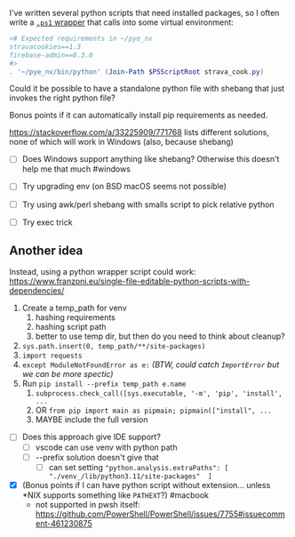 I've written several python scripts that need installed packages, so I often write a [`.ps1` wrapper](../stravaCook.ps1) that calls into some virtual environment:

```powershell
<# Expected requirements in ~/pye_nv
stravacookies==1.3
firebase-admin==6.3.0
#>
. '~/pye_nv/bin/python' (Join-Path $PSScriptRoot strava_cook.py)
```

Could it be possible to have a standalone python file with shebang that just invokes the right python file?

Bonus points if it can automatically install pip requirements as needed.

https://stackoverflow.com/a/33225909/771768 lists different solutions, none of which will work in Windows (also, because shebang)

- [ ] Does Windows support anything like shebang? Otherwise this doesn't help me that much  #windows 

- [ ] Try upgrading env (on BSD macOS seems not possible)
- [ ] Try using awk/perl shebang with smalls script to pick relative python
- [ ] Try exec trick

## Another idea
Instead, using a python wrapper script could work:
https://www.franzoni.eu/single-file-editable-python-scripts-with-dependencies/

1. Create a temp_path for venv
	1. hashing requirements
	2. hashing script path
	3. better to use temp dir, but then do you need to think about cleanup?
2. `sys.path.insert(0, temp_path/**/site-packages)`
3. `import requests`
4. `except ModuleNotFoundError as e:` *(BTW, could catch `ImportError` but we can be more spectic)*
5. Run `pip install --prefix temp_path e.name`
	1. `subprocess.check_call([sys.executable, '-m', 'pip', 'install', ...`
	2. OR `from pip import main as pipmain; pipmain(["install", ...`
	3. MAYBE include the full version


- [ ] Does this approach give IDE support?
	- [ ] vscode can use venv with python path
	- [ ] --prefix solution doesn't give that
		- [ ] can set setting `"python.analysis.extraPaths": [ "./venv_/lib/python3.11/site-packages"  ]`

- [x] (Bonus points if I can have python script without extension... unless \*NIX supports something like `PATHEXT`?) #macbook
	- not supported in pwsh itself: https://github.com/PowerShell/PowerShell/issues/7755#issuecomment-461230875
